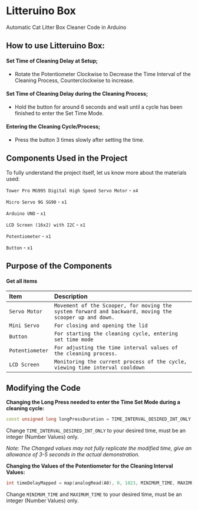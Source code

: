 
# Litteruino Box

Automatic Cat Litter Box Cleaner Code in Arduino




## How to use Litteruino Box:

#### Set Time of Cleaning Delay at Setup;

- Rotate the Potentiometer Clockwise to Decrease the Time Interval of the Cleaning Process, Counterclockwise to increase.

#### Set Time of Cleaning Delay during the Cleaning Process;

- Hold the button for around 6 seconds and wait until a cycle has been finished to enter the Set Time Mode.

#### Entering the Cleaning Cycle/Process;

- Press the button 3 times slowly after setting the time.




## Components Used in the Project

To fully understand the project itself, let us know more about the materials used:

`Tower Pro MG995 Digital High Speed Servo Motor` - `x4`

`Micro Servo 9G SG90` - `x1`

`Arduino UNO` - `x1`

`LCD Screen (16x2) with I2C` - `x1`

`Potentiometer` - `x1`

`Button` - `x1`


## Purpose of the Components

#### Get all items


| Item | Description     |
| :-------- | :------- |
| `Servo Motor`      | `Movement of the Scooper, for moving the system forward and backward, moving the scooper up and down.` |
| `Mini Servo` | `For closing and opening the lid` |
| `Button` | `For starting the cleaning cycle, entering set time mode` |
| `Potentiometer` | `For adjusting the time interval values of the cleaning process.` |
| `LCD Screen` | `Monitoring the current process of the cycle, viewing time interval cooldown` |



## Modifying the Code

**Changing the Long Press needed to enter the Time Set Mode during a cleaning cycle:**

```c++
const unsigned long longPressDuration = TIME_INTERVAL_DESIRED_INT_ONLY;
```
Change ```TIME_INTERVAL_DESIRED_INT_ONLY``` to your desired time, must be an integer (Number Values) only.

*Note: The Changed values may not fully replicate the modified time, give an allowance of 3-5 seconds in the actual demonstration.*



**Changing the Values of the Potentiometer for the Cleaning Interval Values:**

```c++
int timeDelayMapped = map(analogRead(A0), 0, 1023, MINIMUM_TIME, MAXIMUM_TIME);
```
Change ```MINIMUM_TIME``` and ```MAXIMUM_TIME``` to your desired time, must be an integer (Number Values) only.



